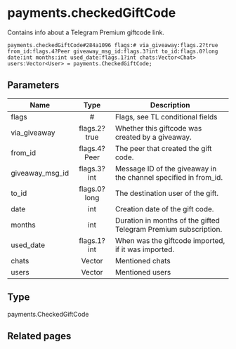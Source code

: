 # payments.checkedGiftCode
Contains info about a Telegram Premium giftcode link.

```
payments.checkedGiftCode#284a1096 flags:# via_giveaway:flags.2?true from_id:flags.4?Peer giveaway_msg_id:flags.3?int to_id:flags.0?long date:int months:int used_date:flags.1?int chats:Vector<Chat> users:Vector<User> = payments.CheckedGiftCode;
```

## Parameters
| Name | Type | Description |
| ---- | :----: | ----------- |
| flags | # | Flags, see TL conditional fields |
| via_giveaway | flags.2?true | Whether this giftcode was created by a giveaway. |
| from_id | flags.4?Peer | The peer that created the gift code. |
| giveaway_msg_id | flags.3?int | Message ID of the giveaway in the channel specified in from_id. |
| to_id | flags.0?long | The destination user of the gift. |
| date | int | Creation date of the gift code. |
| months | int | Duration in months of the gifted Telegram Premium subscription. |
| used_date | flags.1?int | When was the giftcode imported, if it was imported. |
| chats | Vector<Chat> | Mentioned chats |
| users | Vector<User> | Mentioned users |


## Type
payments.CheckedGiftCode

## Related pages
